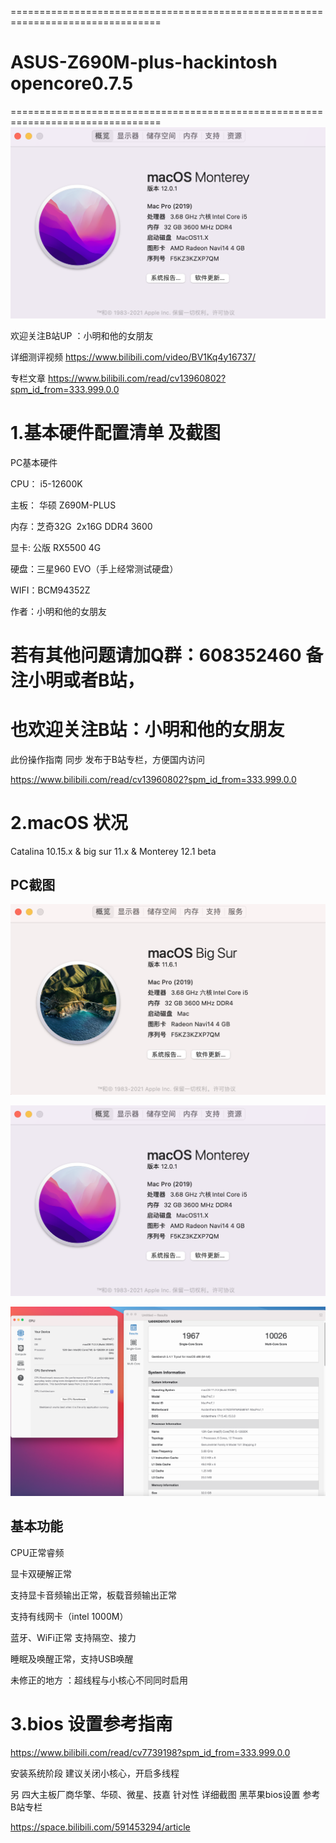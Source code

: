 ================================================================================

# ASUS-Z690M-plus-hackintosh  opencore0.7.5
================================================================================
![](https://github.com/Xmingbai/ASUS-Z690M-PLUS-hackintosh/blob/main/Monterey.png)



欢迎关注B站UP ：小明和他的女朋友

详细测评视频  https://www.bilibili.com/video/BV1Kq4y16737/

专栏文章 https://www.bilibili.com/read/cv13960802?spm_id_from=333.999.0.0 


# 1.基本硬件配置清单 及截图

PC基本硬件

CPU： i5-12600K

主板： 华硕 Z690M-PLUS

内存：芝奇32G  2x16G DDR4 3600 

显卡: 公版 RX5500 4G 

硬盘：三星960 EVO（手上经常测试硬盘）

WIFI：BCM94352Z 


作者：小明和他的女朋友

# 若有其他问题请加Q群：608352460   备注小明或者B站，
 
# 也欢迎关注B站：小明和他的女朋友

此份操作指南 同步 发布于B站专栏，方便国内访问  

 https://www.bilibili.com/read/cv13960802?spm_id_from=333.999.0.0 

# 2.macOS 状况

 Catalina 10.15.x &   big sur 11.x   &  Monterey 12.1 beta
 
## PC截图

![](https://github.com/Xmingbai/ASUS-Z690M-PLUS-hackintosh/blob/main/big%20sur.png)

![](https://github.com/Xmingbai/ASUS-Z690M-PLUS-hackintosh/blob/main/Monterey.png)

![](https://github.com/Xmingbai/ASUS-Z690M-PLUS-hackintosh/blob/main/%E5%BC%80%E5%90%AF%E8%B6%85%E7%BA%BF%E7%A8%8B%2B%E5%85%B3%E9%97%AD%E5%B0%8F%E6%A0%B8%E5%BF%83.png)

## 基本功能

CPU正常睿频

显卡双硬解正常

支持显卡音频输出正常，板载音频输出正常

支持有线网卡（intel 1000M）

蓝牙、WiFi正常  支持隔空、接力

睡眠及唤醒正常，支持USB唤醒


未修正的地方 ：超线程与小核心不同同时启用

# 3.bios 设置参考指南   

https://www.bilibili.com/read/cv7739198?spm_id_from=333.999.0.0

安装系统阶段 建议关闭小核心，开启多线程


另 四大主板厂商华擎、华硕、微星、技嘉 针对性 详细截图 黑苹果bios设置 参考B站专栏


https://space.bilibili.com/591453294/article
